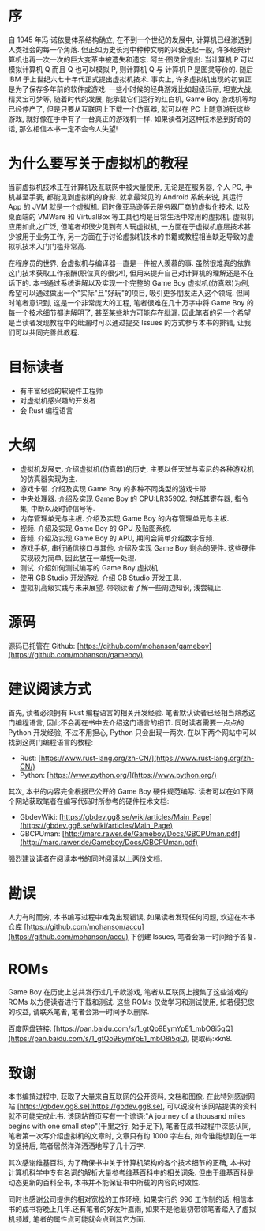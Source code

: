 # 序

自 1945 年冯·诺依曼体系结构确立, 在不到一个世纪的发展中, 计算机已经渗透到人类社会的每一个角落. 但正如历史长河中种种文明的兴衰迭起一般, 许多经典计算机也再一次一次的巨大变革中被遗失和遗忘. 阿兰·图灵曾提出: 当计算机 P 可以模拟计算机 Q 而且 Q 也可以模拟 P, 则计算机 Q 与 计算机 P 是图灵等价的. 随后 IBM 于上世纪六七十年代正式提出虚拟机技术. 事实上, 许多虚拟机出现的初衷正是为了保存多年前的软件或游戏. 一些小时候的经典游戏比如超级玛丽, 坦克大战, 精灵宝可梦等, 随着时代的发展, 能承载它们运行的红白机, Game Boy 游戏机等均已经停产了, 但是只要从互联网上下载一个仿真器, 就可以在 PC 上随意游玩这些游戏, 就好像在手中有了一台真正的游戏机一样. 如果读者对这种技术感到好奇的话, 那么相信本书一定不会令人失望!

# 为什么要写关于虚拟机的教程

当前虚拟机技术正在计算机及互联网中被大量使用, 无论是在服务器, 个人 PC, 手机甚至手表, 都能见到虚拟机的身影. 就拿最常见的 Android 系统来说, 其运行 App 的 JVM 就是一个虚拟机. 同时像亚马逊等云服务器厂商的虚拟化技术, 以及桌面端的 VMWare 和 VirtualBox 等工具也均是日常生活中常用的虚拟机. 虚拟机应用如此之广泛, 但笔者却很少见到有人玩虚拟机, 一方面在于虚拟机底层技术甚少被用于业务工作, 另一方面在于讨论虚拟机技术的书籍或教程相当缺乏导致的虚拟机技术入门门槛非常高.

在程序员的世界, 会虚拟机与编译器一直是一件被人羡慕的事. 虽然很难真的依靠这门技术获取工作报酬(职位真的很少!), 但用来提升自己对计算机的理解还是不在话下的. 本书通过系统讲解以及实现一个完整的 Game Boy 虚拟机(仿真器)为例, 希望可以通过做出一个"实际"且"好玩"的项目, 吸引更多朋友进入这个领域. 但同时笔者意识到, 这是一个非常庞大的工程, 笔者很难在几十万字中将 Game Boy 的每一个技术细节都讲解明了, 甚至某些地方可能存在纰漏. 因此笔者的另一个希望是当读者发现教程中的纰漏时可以通过提交 Issues 的方式参与本书的排错, 让我们可以共同完善此教程.

# 目标读者

- 有丰富经验的软硬件工程师
- 对虚拟机感兴趣的开发者
- 会 Rust 编程语言

# 大纲

- 虚拟机发展史. 介绍虚拟机(仿真器)的历史, 主要以任天堂与索尼的各种游戏机的仿真器实现为主.
- 游戏卡带. 介绍及实现 Game Boy 的多种不同类型的游戏卡带.
- 中央处理器. 介绍及实现 Game Boy 的 CPU:LR35902. 包括其寄存器, 指令集, 中断以及时钟信号等.
- 内存管理单元与主板. 介绍及实现 Game Boy 的内存管理单元与主板.
- 视频. 介绍及实现 Game Boy 的 GPU 及贴图系统.
- 音频. 介绍及实现 Game Boy 的 APU, 期间会简单介绍数字音频.
- 游戏手柄, 串行通信接口与其他. 介绍及实现 Game Boy 剩余的硬件. 这些硬件实现较为简单, 因此放在一章统一处理.
- 测试. 介绍如何测试编写的 Game Boy 虚拟机.
- 使用 GB Studio 开发游戏. 介绍 GB Studio 开发工具.
- 虚拟机高级实践与未来展望. 带领读者了解一些周边知识, 浅尝辄止.

# 源码

源码已托管在 Github: [https://github.com/mohanson/gameboy](https://github.com/mohanson/gameboy).

# 建议阅读方式

首先, 读者必须拥有 Rust 编程语言的相关开发经验. 笔者默认读者已经相当熟悉这门编程语言, 因此不会再在书中去介绍这门语言的细节. 同时读者需要一点点的 Python 开发经验, 不过不用担心, Python 只会出现一两次. 在以下两个网站中可以找到这两门编程语言的教程:

- Rust: [https://www.rust-lang.org/zh-CN/](https://www.rust-lang.org/zh-CN/)
- Python: [https://www.python.org/](https://www.python.org/)

其次, 本书的内容完全根据已公开的 Game Boy 硬件规范编写. 读者可以在如下两个网站获取笔者在编写代码时所参考的硬件技术文档:

- GbdevWiki: [https://gbdev.gg8.se/wiki/articles/Main_Page](https://gbdev.gg8.se/wiki/articles/Main_Page)
- GBCPUman: [http://marc.rawer.de/Gameboy/Docs/GBCPUman.pdf](http://marc.rawer.de/Gameboy/Docs/GBCPUman.pdf)

强烈建议读者在阅读本书的同时阅读以上两份文档.

# 勘误

人力有时而穷, 本书编写过程中难免出现错误, 如果读者发现任何问题, 欢迎在本书仓库 [https://github.com/mohanson/accu](https://github.com/mohanson/accu) 下创建 Issues, 笔者会第一时间给予答复.

# ROMs

Game Boy 在历史上总共发行过几千款游戏, 笔者从互联网上搜集了这些游戏的 ROMs 以方便读者进行下载和测试. 这些 ROMs 仅做学习和测试使用, 如若侵犯您的权益, 请联系笔者, 笔者会第一时间予以删除.

百度网盘链接: [https://pan.baidu.com/s/1_gtQo9EymYpE1_mbO8i5qQ](https://pan.baidu.com/s/1_gtQo9EymYpE1_mbO8i5qQ), 提取码:xkn8.

# 致谢

本书编撰过程中, 获取了大量来自互联网的公开资料, 文档和图像. 在此特别感谢网站 [https://gbdev.gg8.se](https://gbdev.gg8.se), 可以说没有该网站提供的资料就不可能完成此书. 该网站首页写有一个谚语:"A journey of a thousand miles begins with one small step"(千里之行, 始于足下), 笔者在成书过程中深感认同, 笔者第一次写介绍虚拟机的文章时, 文章只有约 1000 字左右, 如今谁能想到在一年的坚持后, 笔者居然洋洋洒洒地写了几十万字.

其次感谢维基百科, 为了确保书中关于计算机架构的各个技术细节的正确, 本书对计算机科学中专有名词的解析大量参考维基百科中的相关词条. 但由于维基百科是动态更新的百科全书, 本书并不能保证书中所载的内容的时效性.

同时也感谢公司提供的相对宽松的工作环境, 如果实行的 996 工作制的话, 相信本书的成书将晚上几年.还有笔者的好友叶嘉雨, 如果不是他最初带领笔者踏入了虚拟机领域, 笔者的属性点可能就会点到其它方面.
